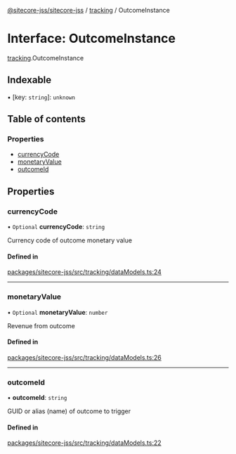 [@sitecore-jss/sitecore-jss](../README.md) / [tracking](../modules/tracking.md) / OutcomeInstance

# Interface: OutcomeInstance

[tracking](../modules/tracking.md).OutcomeInstance

## Indexable

▪ [key: `string`]: `unknown`

## Table of contents

### Properties

- [currencyCode](tracking.OutcomeInstance.md#currencycode)
- [monetaryValue](tracking.OutcomeInstance.md#monetaryvalue)
- [outcomeId](tracking.OutcomeInstance.md#outcomeid)

## Properties

### currencyCode

• `Optional` **currencyCode**: `string`

Currency code of outcome monetary value

#### Defined in

[packages/sitecore-jss/src/tracking/dataModels.ts:24](https://github.com/Sitecore/jss/blob/af7b7c41f/packages/sitecore-jss/src/tracking/dataModels.ts#L24)

___

### monetaryValue

• `Optional` **monetaryValue**: `number`

Revenue from outcome

#### Defined in

[packages/sitecore-jss/src/tracking/dataModels.ts:26](https://github.com/Sitecore/jss/blob/af7b7c41f/packages/sitecore-jss/src/tracking/dataModels.ts#L26)

___

### outcomeId

• **outcomeId**: `string`

GUID or alias (name) of outcome to trigger

#### Defined in

[packages/sitecore-jss/src/tracking/dataModels.ts:22](https://github.com/Sitecore/jss/blob/af7b7c41f/packages/sitecore-jss/src/tracking/dataModels.ts#L22)
